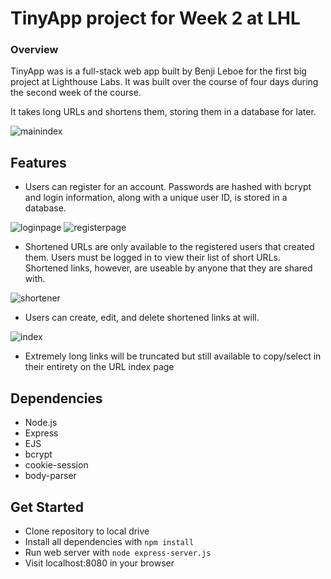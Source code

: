 # TinyApp project for Week 2 at LHL

### Overview

TinyApp was is a full-stack web app built by Benji Leboe for the first big project at Lighthouse Labs. It was built over the course of four days during the second week of the course.

It takes long URLs and shortens them, storing them in a database for later. 

![mainindex](indexfull.png)

## Features

- Users can register for an account. Passwords are hashed with bcrypt and login information, along with a unique user ID, is stored in a database.

![loginpage](login.png)
![registerpage](register.png)

- Shortened URLs are only available to the registered users that created them. Users must be logged in to view their list of short URLs. Shortened links, however, are useable by anyone that they are shared with.

![shortener](register.png)

- Users can create, edit, and delete shortened links at will.

![index](index.png)

- Extremely long links will be truncated but still available to copy/select in their entirety on the URL index page

## Dependencies

- Node.js
- Express
- EJS
- bcrypt
- cookie-session
- body-parser

## Get Started

- Clone repository to local drive
- Install all dependencies with `npm install`
- Run web server with `node express-server.js`
- Visit localhost:8080 in your browser